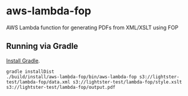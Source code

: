 # aws-lambda-fop
AWS Lambda function for generating PDFs from XML/XSLT using FOP

## Running via Gradle

[Install Gradle](https://gradle.org/gradle-download/).



```
gradle installDist
./build/install/aws-lambda-fop/bin/aws-lambda-fop s3://lightster-test/lambda-fop/data.xml s3://lightster-test/lambda-fop/style.xslt s3://lightster-test/lambda-fop/output.pdf
```
